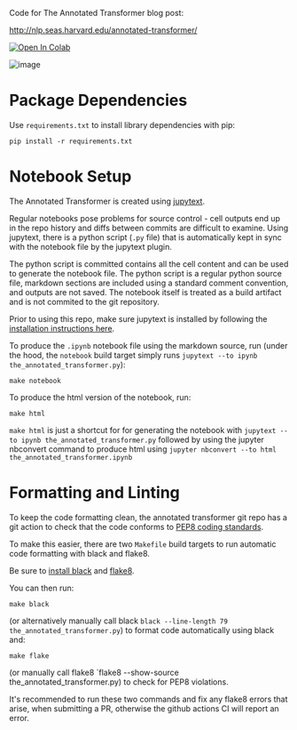 Code for The Annotated Transformer blog post:

http://nlp.seas.harvard.edu/annotated-transformer/

[![Open In Colab](https://colab.research.google.com/assets/colab-badge.svg)](https://colab.research.google.com/github/harvardnlp/annotated-transformer/blob/master/AnnotatedTransformer.ipynb)

![image](https://user-images.githubusercontent.com/35882/166251887-9da909a9-660b-45a9-ae72-0aae89fb38d4.png)




# Package Dependencies

Use `requirements.txt` to install library dependencies with pip:

```
pip install -r requirements.txt
```


# Notebook Setup

The Annotated Transformer is created using [jupytext](https://github.com/mwouts/jupytext).

Regular notebooks pose problems for source control - cell outputs end up in the repo history and diffs between commits are difficult to examine. Using jupytext, there is a python script (`.py` file) that is automatically kept in sync with the notebook file by the jupytext plugin.

The python script is committed contains all the cell content and can be used to generate the notebook file. The python script is a regular python source file, markdown sections are included using a standard comment convention, and outputs are not saved. The notebook itself is treated as a build artifact and is not commited to the git repository.

Prior to using this repo, make sure jupytext is installed by following the [installation instructions here](https://github.com/mwouts/jupytext/blob/main/docs/install.md).

To produce the `.ipynb` notebook file using the markdown source, run (under the hood, the `notebook` build target simply runs `jupytext --to ipynb the_annotated_transformer.py`):

```
make notebook
```

To produce the html version of the notebook, run:

```
make html
```

`make html` is just a shortcut for for generating the notebook with `jupytext --to ipynb the_annotated_transformer.py` followed by using the jupyter nbconvert command to produce html using `jupyter nbconvert --to html the_annotated_transformer.ipynb`                             
 

# Formatting and Linting

To keep the code formatting clean, the annotated transformer git repo has a git action to check that the code conforms to [PEP8 coding standards](https://www.python.org/dev/peps/pep-0008/).

To make this easier, there are two `Makefile` build targets to run automatic code formatting with black and flake8.

Be sure to [install black](https://github.com/psf/black#installation) and [flake8](https://flake8.pycqa.org/en/latest/).

You can then run:

```
make black
```

(or alternatively manually call black `black --line-length 79 the_annotated_transformer.py`) to format code automatically using black and:

```
make flake
```

(or manually call flake8 `flake8 --show-source the_annotated_transformer.py) to check for PEP8 violations.

It's recommended to run these two commands and fix any flake8 errors that arise, when submitting a PR, otherwise the github actions CI will report an error.
